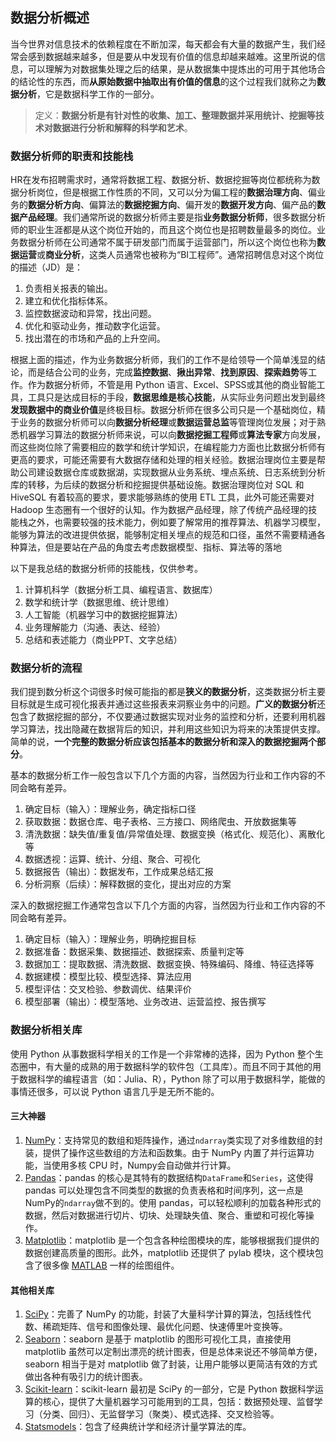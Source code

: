 ## 数据分析概述

当今世界对信息技术的依赖程度在不断加深，每天都会有大量的数据产生，我们经常会感到数据越来越多，但是要从中发现有价值的信息却越来越难。这里所说的信息，可以理解为对数据集处理之后的结果，是从数据集中提炼出的可用于其他场合的结论性的东西，而**从原始数据中抽取出有价值的信息**的这个过程我们就称之为**数据分析**，它是数据科学工作的一部分。

> 定义：**数据分析是有针对性的收集、加工、整理数据并采用统计、挖掘等技术对数据进行分析和解释的科学和艺术**。

### 数据分析师的职责和技能栈

HR在发布招聘需求时，通常将数据工程、数据分析、数据挖掘等岗位都统称为数据分析岗位，但是根据工作性质的不同，又可以分为偏工程的**数据治理方向**、偏业务的**数据分析方向**、偏算法的**数据挖掘方向**、偏开发的**数据开发方向**、偏产品的**数据产品经理**。我们通常所说的数据分析师主要是指**业务数据分析师**，很多数据分析师的职业生涯都是从这个岗位开始的，而且这个岗位也是招聘数量最多的岗位。业务数据分析师在公司通常不属于研发部门而属于运营部门，所以这个岗位也称为**数据运营**或**商业分析**，这类人员通常也被称为“BI工程师”。通常招聘信息对这个岗位的描述（JD）是：

1. 负责相关报表的输出。
2. 建立和优化指标体系。
3. 监控数据波动和异常，找出问题。
4. 优化和驱动业务，推动数字化运营。
5. 找出潜在的市场和产品的上升空间。

根据上面的描述，作为业务数据分析师，我们的工作不是给领导一个简单浅显的结论，而是结合公司的业务，完成**监控数据**、**揪出异常**、**找到原因**、**探索趋势**等工作。作为数据分析师，不管是用 Python 语言、Excel、SPSS或其他的商业智能工具，工具只是达成目标的手段，**数据思维是核心技能**，从实际业务问题出发到最终**发现数据中的商业价值**是终极目标。数据分析师在很多公司只是一个基础岗位，精于业务的数据分析师可以向**数据分析经理**或**数据运营总监**等管理岗位发展；对于熟悉机器学习算法的数据分析师来说，可以向**数据挖掘工程师**或**算法专家**方向发展，而这些岗位除了需要相应的数学和统计学知识，在编程能力方面也比数据分析师有更高的要求，可能还需要有大数据存储和处理的相关经验。数据治理岗位主要是帮助公司建设数据仓库或数据湖，实现数据从业务系统、埋点系统、日志系统到分析库的转移，为后续的数据分析和挖掘提供基础设施。数据治理岗位对 SQL 和 HiveSQL 有着较高的要求，要求能够熟练的使用 ETL 工具，此外可能还需要对 Hadoop 生态圈有一个很好的认知。作为数据产品经理，除了传统产品经理的技能栈之外，也需要较强的技术能力，例如要了解常用的推荐算法、机器学习模型，能够为算法的改进提供依据，能够制定相关埋点的规范和口径，虽然不需要精通各种算法，但是要站在产品的角度去考虑数据模型、指标、算法等的落地

以下是我总结的数据分析师的技能栈，仅供参考。

1. 计算机科学（数据分析工具、编程语言、数据库）
2. 数学和统计学（数据思维、统计思维）
3. 人工智能（机器学习中的数据挖掘算法）
4. 业务理解能力（沟通、表达、经验）
5. 总结和表述能力（商业PPT、文字总结）

### 数据分析的流程

我们提到数分析这个词很多时候可能指的都是**狭义的数据分析**，这类数据分析主要目标就是生成可视化报表并通过这些报表来洞察业务中的问题。**广义的数据分析**还包含了数据挖掘的部分，不仅要通过数据实现对业务的监控和分析，还要利用机器学习算法，找出隐藏在数据背后的知识，并利用这些知识为将来的决策提供支撑。简单的说，**一个完整的数据分析应该包括基本的数据分析和深入的数据挖掘两个部分**。

基本的数据分析工作一般包含以下几个方面的内容，当然因为行业和工作内容的不同会略有差异。

1. 确定目标（输入）：理解业务，确定指标口径
2. 获取数据：数据仓库、电子表格、三方接口、网络爬虫、开放数据集等
3. 清洗数据：缺失值/重复值/异常值处理、数据变换（格式化、规范化）、离散化等
4. 数据透视：运算、统计、分组、聚合、可视化
5. 数据报告（输出）：数据发布，工作成果总结汇报
6. 分析洞察（后续）：解释数据的变化，提出对应的方案

深入的数据挖掘工作通常包含以下几个方面的内容，当然因为行业和工作内容的不同会略有差异。

1. 确定目标（输入）：理解业务，明确挖掘目标
2. 数据准备：数据采集、数据描述、数据探索、质量判定等
3. 数据加工：提取数据、清洗数据、数据变换、特殊编码、降维、特征选择等
4. 数据建模：模型比较、模型选择、算法应用
5. 模型评估：交叉检验、参数调优、结果评价
6. 模型部署（输出）：模型落地、业务改进、运营监控、报告撰写

### 数据分析相关库

使用 Python 从事数据科学相关的工作是一个非常棒的选择，因为 Python 整个生态圈中，有大量的成熟的用于数据科学的软件包（工具库）。而且不同于其他的用于数据科学的编程语言（如：Julia、R），Python 除了可以用于数据科学，能做的事情还很多，可以说 Python 语言几乎是无所不能的。

#### 三大神器

1. [NumPy](https://numpy.org/)：支持常见的数组和矩阵操作，通过`ndarray`类实现了对多维数组的封装，提供了操作这些数组的方法和函数集。由于 NumPy 内置了并行运算功能，当使用多核 CPU 时，Numpy会自动做并行计算。
2. [Pandas](https://pandas.pydata.org/)：pandas 的核心是其特有的数据结构`DataFrame`和`Series`，这使得 pandas 可以处理包含不同类型的数据的负责表格和时间序列，这一点是NumPy的`ndarray`做不到的。使用 pandas，可以轻松顺利的加载各种形式的数据，然后对数据进行切片、切块、处理缺失值、聚合、重塑和可视化等操作。
3. [Matplotlib](https://matplotlib.org/)：matplotlib 是一个包含各种绘图模块的库，能够根据我们提供的数据创建高质量的图形。此外，matplotlib 还提供了 pylab 模块，这个模块包含了很多像 [MATLAB](https://www.mathworks.com/products/matlab.html) 一样的绘图组件。

#### 其他相关库

1. [SciPy](https://scipy.org/)：完善了 NumPy 的功能，封装了大量科学计算的算法，包括线性代数、稀疏矩阵、信号和图像处理、最优化问题、快速傅里叶变换等。
2. [Seaborn](https://seaborn.pydata.org/)：seaborn 是基于 matplotlib 的图形可视化工具，直接使用 matplotlib 虽然可以定制出漂亮的统计图表，但是总体来说还不够简单方便，seaborn 相当于是对 matplotlib 做了封装，让用户能够以更简洁有效的方式做出各种有吸引力的统计图表。
3. [Scikit-learn](https://scikit-learn.org/)：scikit-learn 最初是 SciPy 的一部分，它是 Python 数据科学运算的核心，提供了大量机器学习可能用到的工具，包括：数据预处理、监督学习（分类、回归）、无监督学习（聚类）、模式选择、交叉检验等。
4. [Statsmodels](https://www.statsmodels.org/stable/index.html)：包含了经典统计学和经济计量学算法的库。